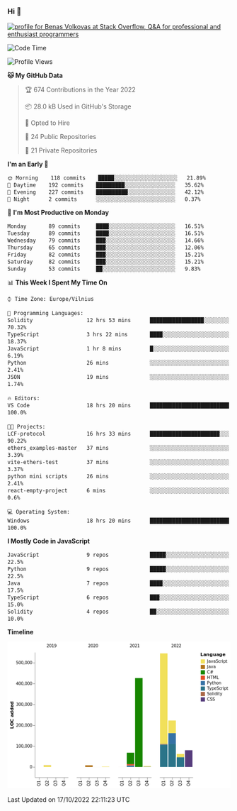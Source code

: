 ### Hi 👋
<a href="https://stackoverflow.com/users/14954249/benas-volkovas"><img src="https://stackoverflow.com/users/flair/14954249.png?theme=dark" width="208" height="58" alt="profile for Benas Volkovas at Stack Overflow, Q&amp;A for professional and enthusiast programmers" title="profile for Benas Volkovas at Stack Overflow, Q&amp;A for professional and enthusiast programmers"></a>

<!--START_SECTION:waka-->
![Code Time](http://img.shields.io/badge/Code%20Time-993%20hrs%2024%20mins-blue)

![Profile Views](http://img.shields.io/badge/Profile%20Views-0-blue)

**🐱 My GitHub Data** 

> 🏆 674 Contributions in the Year 2022
 > 
> 📦 28.0 kB Used in GitHub's Storage 
 > 
> 💼 Opted to Hire
 > 
> 📜 24 Public Repositories 
 > 
> 🔑 21 Private Repositories  
 > 
**I'm an Early 🐤** 

```text
🌞 Morning    118 commits    █████░░░░░░░░░░░░░░░░░░░░   21.89% 
🌆 Daytime    192 commits    █████████░░░░░░░░░░░░░░░░   35.62% 
🌃 Evening    227 commits    ██████████░░░░░░░░░░░░░░░   42.12% 
🌙 Night      2 commits      ░░░░░░░░░░░░░░░░░░░░░░░░░   0.37%

```
📅 **I'm Most Productive on Monday** 

```text
Monday       89 commits     ████░░░░░░░░░░░░░░░░░░░░░   16.51% 
Tuesday      89 commits     ████░░░░░░░░░░░░░░░░░░░░░   16.51% 
Wednesday    79 commits     ███░░░░░░░░░░░░░░░░░░░░░░   14.66% 
Thursday     65 commits     ███░░░░░░░░░░░░░░░░░░░░░░   12.06% 
Friday       82 commits     ███░░░░░░░░░░░░░░░░░░░░░░   15.21% 
Saturday     82 commits     ███░░░░░░░░░░░░░░░░░░░░░░   15.21% 
Sunday       53 commits     ██░░░░░░░░░░░░░░░░░░░░░░░   9.83%

```


📊 **This Week I Spent My Time On** 

```text
⌚︎ Time Zone: Europe/Vilnius

💬 Programming Languages: 
Solidity                 12 hrs 53 mins      █████████████████░░░░░░░░   70.32% 
TypeScript               3 hrs 22 mins       ████░░░░░░░░░░░░░░░░░░░░░   18.37% 
JavaScript               1 hr 8 mins         █░░░░░░░░░░░░░░░░░░░░░░░░   6.19% 
Python                   26 mins             ░░░░░░░░░░░░░░░░░░░░░░░░░   2.41% 
JSON                     19 mins             ░░░░░░░░░░░░░░░░░░░░░░░░░   1.74%

🔥 Editors: 
VS Code                  18 hrs 20 mins      █████████████████████████   100.0%

🐱‍💻 Projects: 
LCF-protocol             16 hrs 33 mins      ██████████████████████░░░   90.22% 
ethers_examples-master   37 mins             ░░░░░░░░░░░░░░░░░░░░░░░░░   3.39% 
vite-ethers-test         37 mins             ░░░░░░░░░░░░░░░░░░░░░░░░░   3.37% 
python mini scripts      26 mins             ░░░░░░░░░░░░░░░░░░░░░░░░░   2.41% 
react-empty-project      6 mins              ░░░░░░░░░░░░░░░░░░░░░░░░░   0.6%

💻 Operating System: 
Windows                  18 hrs 20 mins      █████████████████████████   100.0%

```

**I Mostly Code in JavaScript** 

```text
JavaScript               9 repos             █████░░░░░░░░░░░░░░░░░░░░   22.5% 
Python                   9 repos             █████░░░░░░░░░░░░░░░░░░░░   22.5% 
Java                     7 repos             ████░░░░░░░░░░░░░░░░░░░░░   17.5% 
TypeScript               6 repos             ███░░░░░░░░░░░░░░░░░░░░░░   15.0% 
Solidity                 4 repos             ██░░░░░░░░░░░░░░░░░░░░░░░   10.0%

```


**Timeline**

![Chart not found](https://raw.githubusercontent.com/BenasVolkovas/BenasVolkovas/main/charts/bar_graph.png) 


 Last Updated on 17/10/2022 22:11:23 UTC
<!--END_SECTION:waka-->
